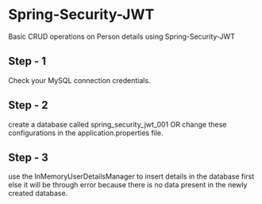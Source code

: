 # Spring-Security-JWT
Basic CRUD operations on Person details using Spring-Security-JWT 

Step - 1
----------------------
Check your MySQL connection credentials.

Step - 2
----------------------
create a database called spring_security_jwt_001
OR
change these configurations in the application.properties file.

Step - 3
----------------------
use the InMemoryUserDetailsManager to insert details in the database first
else it will be through error because there is no data present in the newly created
database.
